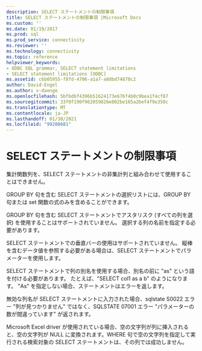 ```yaml
---
description: SELECT ステートメントの制限事項
title: SELECT ステートメントの制限事項 |Microsoft Docs
ms.custom: ''
ms.date: 01/19/2017
ms.prod: sql
ms.prod_service: connectivity
ms.reviewer: ''
ms.technology: connectivity
ms.topic: reference
helpviewer_keywords:
- ODBC SQL grammar, SELECT statement limitations
- SELECT statement limitations [ODBC]
ms.assetid: c6b05955-f8fd-4706-a1a7-a8dbd74870c2
author: David-Engel
ms.author: v-daenge
ms.openlocfilehash: 5bfbdbf4396b51624173e676f4b0c9bea1f4cf87
ms.sourcegitcommit: 33f0f190f962059826e002be165a2bef4f9e350c
ms.translationtype: MT
ms.contentlocale: ja-JP
ms.lasthandoff: 01/30/2021
ms.locfileid: "99208681"
---
```

# <a name="select-statement-limitations"></a>SELECT ステートメントの制限事項
集計関数列を、SELECT ステートメントの非集計列と組み合わせて使用することはできません。  
  
 GROUP BY 句を含む SELECT ステートメントの選択リストには、GROUP BY 句または set 関数の式のみを含めることができます。  
  
 GROUP BY 句を含む SELECT ステートメントでアスタリスク (すべての列を選択) を使用することはサポートされていません。 選択する列の名前を指定する必要があります。  
  
 SELECT ステートメントでの垂直バーの使用はサポートされていません。 縦棒を含むデータ値を参照する必要がある場合は、SELECT ステートメントでパラメーターを使用します。  
  
 SELECT ステートメントで列の別名を使用する場合、別名の前に "as" という語を付ける必要があります。 たとえば、"SELECT col1 as a b" のようになります。 "As" を指定しない場合、ステートメントはエラーを返します。  
  
 無効な列名が SELECT ステートメントに入力された場合、sqlstate S0022 エラー "列が見つかりません" ではなく、SQLSTATE 07001 エラー "パラメーターの数が間違っています" が返されます。  
  
 Microsoft Excel driver が使用されている場合、空の文字列が列に挿入されると、空の文字列が NULL に変換されます。WHERE 句で空の文字列を指定して実行される検索対象の SELECT ステートメントは、その列では成功しません。
